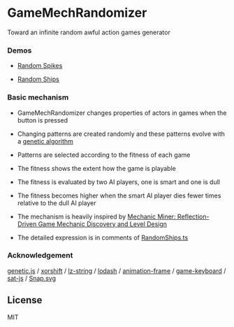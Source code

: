GameMechRandomizer
======================

Toward an infinite random awful action games generator

### Demos

* [Random Spikes](http://abagames.sakura.ne.jp/15/GameMechRandomizer/app/sample/RandomSpikes.html)

* [Random Ships](http://abagames.sakura.ne.jp/15/GameMechRandomizer/app/sample/RandomShips.html)

### Basic mechanism

* GameMechRandomizer changes properties of actors in games when the button is pressed
* Changing patterns are created randomly and these patterns evolve with a [genetic algorithm](https://en.wikipedia.org/wiki/Genetic_algorithm)
* Patterns are selected according to the fitness of each game
* The fitness shows the extent how the game is playable
* The fitness is evaluated by two AI players, one is smart and one is dull
* The fitness becomes higher when the smart AI player dies fewer times relative to the dull AI player  

* The mechanism is heavily inspired by [Mechanic Miner: Reflection-Driven Game Mechanic Discovery and Level Design](http://ccg.doc.gold.ac.uk/papers/cook_evogames13.pdf)
* The detailed expression is in comments of [RandomShips.ts](https://github.com/abagames/GameMechRandomizer/blob/master/src/sample/RandomShips.ts)

### Acknowledgement

[genetic.js](http://subprotocol.com/system/genetic-js.html) /
[xorshift](https://github.com/AndreasMadsen/xorshift) /
[lz-string](http://pieroxy.net/blog/pages/lz-string/index.html) /
[lodash](https://lodash.com/) /
[animation-frame](https://github.com/kof/animation-frame) /
[game-keyboard](https://github.com/ericlathrop/game-keyboard) /
[sat-js](https://github.com/jriecken/sat-js) /
[Snap.svg](http://snapsvg.io/)

License
----------
MIT
